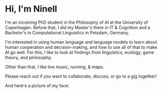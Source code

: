 # Hi, I'm Ninell

I'm an incoming PhD student in the Philosophy of AI at the University of Copenhagen. Before that, I did my Master's there in IT & Cognition and a Bachelor's in Computational Linguistics in Potsdam, Germany. 

I'm interested in using human language and language models to learn about human cooperation and decision-making, and how to use all of that to make AI go well. For this, I like to look at findings from linguistics, ecology, game theory, and philosophy. 

Other than that, I like live music, running, & maps.

Please reach out if you want to collaborate, discuss, or go to a gig together!

And here's a picture of my face:

